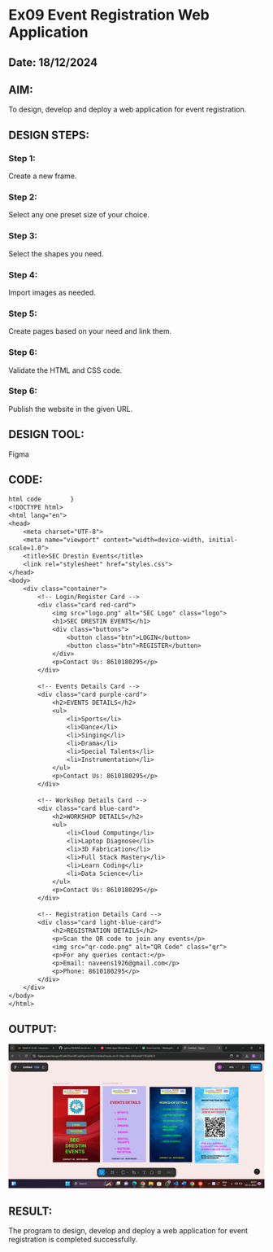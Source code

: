 # Ex09 Event Registration Web Application
## Date: 18/12/2024

## AIM:
To design, develop and deploy a web application for event registration.

## DESIGN STEPS:

### Step 1:
Create a new frame.

### Step 2:
Select any one preset size of your choice.

### Step 3:
Select the shapes you need.

### Step 4:
Import images as needed.

### Step 5:
Create pages based on your need and link them.

### Step 6:

Validate the HTML and CSS code.

### Step 6:

Publish the website in the given URL.

## DESIGN TOOL:
Figma

## CODE:
```
html code        }
<!DOCTYPE html>
<html lang="en">
<head>
    <meta charset="UTF-8">
    <meta name="viewport" content="width=device-width, initial-scale=1.0">
    <title>SEC Drestin Events</title>
    <link rel="stylesheet" href="styles.css">
</head>
<body>
    <div class="container">
        <!-- Login/Register Card -->
        <div class="card red-card">
            <img src="logo.png" alt="SEC Logo" class="logo">
            <h1>SEC DRESTIN EVENTS</h1>
            <div class="buttons">
                <button class="btn">LOGIN</button>
                <button class="btn">REGISTER</button>
            </div>
            <p>Contact Us: 8610180295</p>
        </div>

        <!-- Events Details Card -->
        <div class="card purple-card">
            <h2>EVENTS DETAILS</h2>
            <ul>
                <li>Sports</li>
                <li>Dance</li>
                <li>Singing</li>
                <li>Drama</li>
                <li>Special Talents</li>
                <li>Instrumentation</li>
            </ul>
            <p>Contact Us: 8610180295</p>
        </div>

        <!-- Workshop Details Card -->
        <div class="card blue-card">
            <h2>WORKSHOP DETAILS</h2>
            <ul>
                <li>Cloud Computing</li>
                <li>Laptop Diagnose</li>
                <li>3D Fabrication</li>
                <li>Full Stack Mastery</li>
                <li>Learn Coding</li>
                <li>Data Science</li>
            </ul>
            <p>Contact Us: 8610180295</p>
        </div>

        <!-- Registration Details Card -->
        <div class="card light-blue-card">
            <h2>REGISTRATION DETAILS</h2>
            <p>Scan the QR code to join any events</p>
            <img src="qr-code.png" alt="QR Code" class="qr">
            <p>For any queries contact:</p>
            <p>Email: naveens1926@gmail.com</p>
            <p>Phone: 8610180295</p>
        </div>
    </div>
</body>
</html>
```




## OUTPUT:

![alt text](<Screenshot 2024-12-26 093721.png>)

## RESULT:
The program to design, develop and deploy a web application for event registration is completed successfully.
